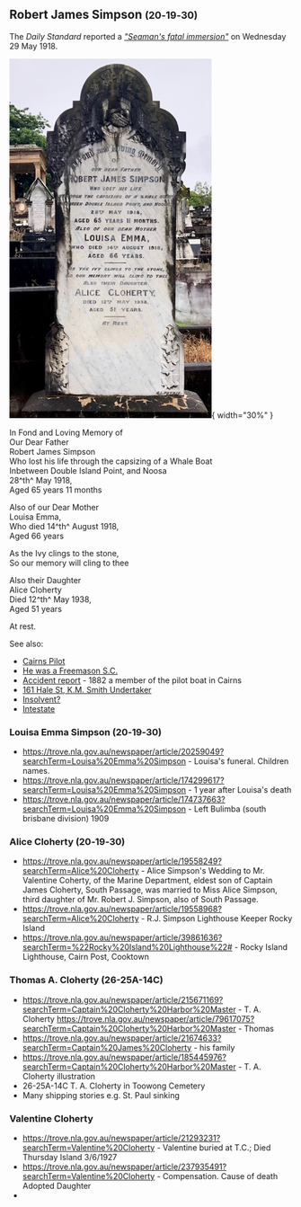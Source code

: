 ## Robert James Simpson <small>(20‑19‑30)</small>

The *Daily Standard* reported a *["Seaman's fatal immersion"](https://trove.nla.gov.au/newspaper/article/179405429?searchTerm=%22Robert%20Simpson%22)* on Wednesday 29 May 1918. 

![](../assets/robert-james-simpson-headstone.jpg){ width="30%" }  

>
In Fond and Loving Memory 
of <br>
Our Dear Father <br>
Robert James Simpson <br>
Who lost his life 
through the capsizing of a Whale Boat <br>
Inbetween Double Island Point, and Noosa <br>
28^th^ May 1918, <br>
Aged 65 years 11 months <br>
>
>
Also of our Dear Mother <br>
Louisa Emma, <br>
Who died 14^th^ August 1918, <br>
Aged 66 years <br>
>
>
As the Ivy clings to the stone, <br>
So our memory will cling to thee <br>
>
Also their Daughter <br>
Alice Cloherty <br>
Died 12^th^ May 1938,  <br>
Aged 51 years <br>
>
>
At rest.
>

See also:

- [Cairns Pilot](https://trove.nla.gov.au/newspaper/article/40291149)
- [He was a Freemason S.C.](https://trove.nla.gov.au/newspaper/article/215428272?searchTerm=%22Robert%20Simpson%22)
- [Accident report](https://trove.nla.gov.au/newspaper/article/188926175) - 1882 a member of the pilot boat in Cairns
- [161 Hale St, K.M. Smith Undertaker](https://trove.nla.gov.au/newspaper/article/175196687)
- [Insolvent?](https://trove.nla.gov.au/newspaper/article/3439159?searchTerm=%22Robert%20Simpson%22) 
- [Intestate](https://trove.nla.gov.au/newspaper/article/20255673?searchTerm=Louisa%20Emma%20Simpson) 

### Louisa Emma Simpson (20‑19‑30)

- https://trove.nla.gov.au/newspaper/article/20259049?searchTerm=Louisa%20Emma%20Simpson - Louisa's funeral. Children names. 
- https://trove.nla.gov.au/newspaper/article/174299617?searchTerm=Louisa%20Emma%20Simpson - 1 year after Louisa's death
- https://trove.nla.gov.au/newspaper/article/174737663?searchTerm=Louisa%20Emma%20Simpson - Left Bulimba (south brisbane division) 1909

### Alice Cloherty (20‑19‑30)

- https://trove.nla.gov.au/newspaper/article/19558249?searchTerm=Alice%20Cloherty - Alice Simpson's Wedding to Mr. Valentine Coherty, of the Marine Department, eldest son of Captain James Cloherty, South Passage, was married to Miss Alice Simpson, third daughter of Mr. Robert J. Simpson, also of South Passage.
- https://trove.nla.gov.au/newspaper/article/19558968?searchTerm=Alice%20Cloherty - R.J. Simpson Lighthouse Keeper Rocky Island
- https://trove.nla.gov.au/newspaper/article/39861636?searchTerm=%22Rocky%20Island%20Lighthouse%22# - Rocky Island Lighthouse, Cairn Post, Cooktown

### Thomas A. Cloherty (26-25A-14C)
 
- https://trove.nla.gov.au/newspaper/article/215671169?searchTerm=Captain%20Cloherty%20Harbor%20Master - T. A. Cloherty
https://trove.nla.gov.au/newspaper/article/79617075?searchTerm=Captain%20Cloherty%20Harbor%20Master - Thomas
- https://trove.nla.gov.au/newspaper/article/21674633?searchTerm=Captain%20James%20Cloherty - his family
- https://trove.nla.gov.au/newspaper/article/185445976?searchTerm=Captain%20Cloherty%20Harbor%20Master - T. A. Cloherty illustration
- 26-25A-14C T. A. Cloherty in Toowong Cemetery
- Many shipping stories e.g. St. Paul sinking

### Valentine Cloherty

- https://trove.nla.gov.au/newspaper/article/21293231?searchTerm=Valentine%20Cloherty - Valentine buried at T.C.; Died Thursday Island 3/6/1927
- https://trove.nla.gov.au/newspaper/article/237935491?searchTerm=Valentine%20Cloherty - Compensation. Cause of death Adopted Daughter
- 
